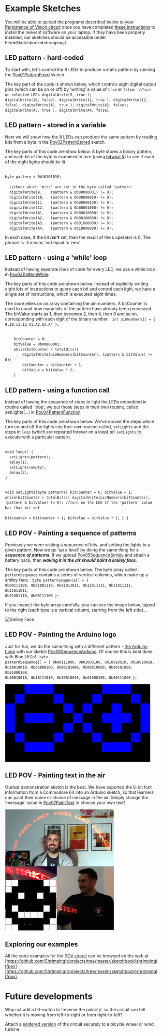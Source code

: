 # Example Sketches

You will be able to upload the programs described below to your [Persistence of Vision circuit](build.html) once you have completed [these instructions](../shrimp/program.html) to install the relevant software on your laptop. If they have been properly installed, our sketches should be accessible under File=>Sketchbook=>shrimpingit.

## LED pattern - hard-coded

To start with, let's control the 8 LEDs to produce a static pattern by running the [Pov01PatternFixed](https://github.com/ShrimpingIt/projects/blob/master/sketchbook/shrimpingit/pov/Pov01PatternFixed/Pov01PatternFixed.ino) sketch. 

The key part of the code is shown below, which controls eight digital output pins (which can be on or off) by 'writing' a value of <code class="c">true</code> or <code class="c">false</code>.
<code class="c">
  //turn on selected LEDs
  digitalWrite(9,  true );
  digitalWrite(10, false); 
  digitalWrite(11, true ); 
  digitalWrite(12, false); 
  digitalWrite(A1, true ); 
  digitalWrite(A2, false); 
  digitalWrite(A3, true ); 
  digitalWrite(A4, false); 
</code>

## LED pattern - stored in a variable

Next we will show how the 8 LEDs can produce the same pattern by reading bits from a byte in the [Pov02PatternStored](https://github.com/ShrimpingIt/projects/blob/master/sketchbook/shrimpingit/pov/Pov02PatternStored/Pov02PatternStored.ino) sketch.

The key parts of this code are show below. A byte stores a binary pattern, and each bit of the byte is examined in turn (using [bitwise &](https://www.arduino.cc/en/Reference/BitwiseAnd)) to see if each of the eight lights should be lit. 

<code class="c">
byte pattern = 0b10101010;
</code>

<code class="c">
  //check which 'bits' are set in the byte called 'pattern'  
  digitalWrite(9,    (pattern & 0b00000001) != 0);
  digitalWrite(10,   (pattern & 0b00000010) != 0); 
  digitalWrite(11,   (pattern & 0b00000100) != 0); 
  digitalWrite(12,   (pattern & 0b00001000) != 0); 
  digitalWrite(A1,   (pattern & 0b00010000) != 0); 
  digitalWrite(A2,   (pattern & 0b00100000) != 0); 
  digitalWrite(A3,   (pattern & 0b01000000) != 0); 
  digitalWrite(A4,   (pattern & 0b10000000) != 0); 
</code>

In each case, if the bit ***isn't*** set, then the result of the <code class="c">&</code> operator is 0. The phrase <code>!= 0</code> means 'not equal to zero'.

## LED pattern - using a 'while' loop

Instead of having separate lines of code for every LED, we use a while loop in  [Pov03PatternWhile](https://github.com/ShrimpingIt/projects/blob/master/sketchbook/shrimpingit/pov/Pov03PatternWhile/Pov03PatternWhile.ino).

The key parts of this code are shown below. Instead of explicitly writing eight lots of instructions to query each bit and control each light, we have a single set of instructions, which is executed eight times. 

The code relies on an array containing the pin numbers. A bitCounter is used to count how many bits of the pattern have already been processed. The bitValue starts as 1, then becomes 2, then 4, then 8 and so on, corresponding with each digit of the binary number.
<code class="c">
	int pinNumbers[] = { 9,10,11,12,A1,A2,A3,A4 };
</code>

<code class="c">
	bitCounter = 0;
  	bitValue = 0b00000001;
  	while(bitCounter &lt; totalBits){
        digitalWrite(pinNumbers[bitCounter], (pattern & bitValue) != 0);   
        bitCounter = bitCounter + 1;
        bitValue = bitValue * 2;
	}
</code>

## LED pattern - using a function call

Instead of having the sequence of steps to light the LEDs embedded in routine called 'loop', we put those steps in their own routine, called setLights(...) in [Pov04PatternFunction](https://github.com/ShrimpingIt/projects/blob/master/sketchbook/shrimpingit/pov/Pov04PatternFunction/Pov04PatternFunction.ino)

The key parts of this code are shown below. We've moved the steps which turn on and off the lights into their own routine called, <code>setLights</code> and the steps in <code>loop</code> (which are repeated forever on a loop) tell <code>setLights</code> to execute with a particular pattern.

<code class="c">
void loop() {
  setLights(pattern);
  delay(1);
  setLights(empty);
  delay(2);
}

void setLights(byte pattern){
  bitCounter = 0;
  bitValue = 1;
  while(bitCounter &lt; totalBits){
    digitalWrite(pinNumbers[bitCounter], (pattern &amp; bitValue) != 0); //turn on the LED if the 'pattern' value has that bit set  
    bitCounter = bitCounter + 1;
    bitValue = bitValue * 2;
  }
}
</code>

## LED POV - Painting a sequence of patterns

Previously we were visiting a sequence of bits, and setting the lights to a given pattern. Now we go 'up a level' by doing the same thing for a ***sequence of patterns***. If we upload [Pov05SequenceSmiley](https://github.com/ShrimpingIt/projects/blob/master/sketchbook/shrimpingit/pov/Pov05SequenceSmiley/Pov05SequenceSmiley.ino) and attach a battery pack, then ***waving it in the air should paint a smiley face***.

The key parts of this code are shown below. The byte array called <code>patternSequence</code> contains a series of vertical columns, which make up a smiley face.
<code class="c">
byte patternSequence[] = {
  0b00111100,
  0b01001110,
  0b11011011,
  0b11011111,
  0b11011111,
  0b11011011,
  0b01001110,
  0b00111100
};
</code>

If you inspect the byte array carefully, you can see the image below, tipped to the right (each byte is a vertical column, starting from the left side)...

![Smiley Face](http://shrimping.it/blog/wp-content/uploads/2012/11/smilie_binary-250x300.png)

## LED POV - Painting the Arduino logo

Just for fun, we do the same thing with a different pattern - [the Arduino Logo](https://upload.wikimedia.org/wikipedia/commons/8/87/Arduino_Logo.svg) with our sketch [Pov06SequenceArduino](https://github.com/ShrimpingIt/projects/blob/master/sketchbook/shrimpingit/pov/Pov06SequenceArduino/Pov06SequenceArduino.ino). Of course this is best done with Blue LEDs!
<code class="c">
byte patternSequence[] = {
  0b00111000,
  0b01000100,
  0b10010010,
  0b10010010,
  0b10010010,
  0b01000100,
  0b00101000,
  0b00010000,
  0b00101000,
  0b01000100,
  0b10010010,
  0b10111010,
  0b10010010,
  0b01000100,
  0b00111000
};
</code>

![Arduino Logo](./photos/arduino_logo_480.png)

## LED POV - Painting text in the air

Ourlast demonstration sketch is the best. We have exported the 8-bit font information from a Commodore 64 into an Arduino sketch, so that learners can paint their name or choice of message in the air. Simply change the 'message' value in [Pov07PaintText](https://github.com/ShrimpingIt/projects/blob/master/sketchbook/shrimpingit/pov/Pov07PaintText/Pov07PaintText.ino) to choose your own text!

![Illusion effect](./show.jpg)

## Exploring our examples

All the code examples for the [POV circuit](build.html) can be browsed on the web at [https://github.com/ShrimpingIt/projects/tree/master/sketchbook/shrimpingit/pov](https://github.com/ShrimpingIt/projects/tree/master/sketchbook/shrimpingit/pov)

# Future developments

Why not add a tilt-switch to 'reverse the polarity' so the circuit can tell whether it is moving from left-to-right or from right-to-left?

Attach a [soldered version](../../kit/stripboard.html) of the circuit securely to a bicycle wheel or wind turbine